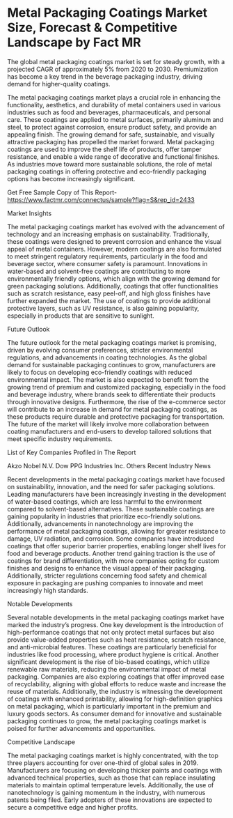 # Metal Packaging Coatings Market Size, Forecast & Competitive Landscape by Fact MR
The global metal packaging coatings market is set for steady growth, with a projected CAGR of approximately 5% from 2020 to 2030. Premiumization has become a key trend in the beverage packaging industry, driving demand for higher-quality coatings.

The metal packaging coatings market plays a crucial role in enhancing the functionality, aesthetics, and durability of metal containers used in various industries such as food and beverages, pharmaceuticals, and personal care. These coatings are applied to metal surfaces, primarily aluminum and steel, to protect against corrosion, ensure product safety, and provide an appealing finish. The growing demand for safe, sustainable, and visually attractive packaging has propelled the market forward. Metal packaging coatings are used to improve the shelf life of products, offer tamper resistance, and enable a wide range of decorative and functional finishes. As industries move toward more sustainable solutions, the role of metal packaging coatings in offering protective and eco-friendly packaging options has become increasingly significant.

Get Free Sample Copy of This Report-https://www.factmr.com/connectus/sample?flag=S&rep_id=2433

Market Insights

The metal packaging coatings market has evolved with the advancement of technology and an increasing emphasis on sustainability. Traditionally, these coatings were designed to prevent corrosion and enhance the visual appeal of metal containers. However, modern coatings are also formulated to meet stringent regulatory requirements, particularly in the food and beverage sector, where consumer safety is paramount. Innovations in water-based and solvent-free coatings are contributing to more environmentally friendly options, which align with the growing demand for green packaging solutions. Additionally, coatings that offer functionalities such as scratch resistance, easy peel-off, and high gloss finishes have further expanded the market. The use of coatings to provide additional protective layers, such as UV resistance, is also gaining popularity, especially in products that are sensitive to sunlight.

Future Outlook

The future outlook for the metal packaging coatings market is promising, driven by evolving consumer preferences, stricter environmental regulations, and advancements in coating technologies. As the global demand for sustainable packaging continues to grow, manufacturers are likely to focus on developing eco-friendly coatings with reduced environmental impact. The market is also expected to benefit from the growing trend of premium and customized packaging, especially in the food and beverage industry, where brands seek to differentiate their products through innovative designs. Furthermore, the rise of the e-commerce sector will contribute to an increase in demand for metal packaging coatings, as these products require durable and protective packaging for transportation. The future of the market will likely involve more collaboration between coating manufacturers and end-users to develop tailored solutions that meet specific industry requirements.

List of Key Companies Profiled in The Report

Akzo Nobel N.V.
Dow
PPG Industries Inc.
Others
Recent Industry News

Recent developments in the metal packaging coatings market have focused on sustainability, innovation, and the need for safer packaging solutions. Leading manufacturers have been increasingly investing in the development of water-based coatings, which are less harmful to the environment compared to solvent-based alternatives. These sustainable coatings are gaining popularity in industries that prioritize eco-friendly solutions. Additionally, advancements in nanotechnology are improving the performance of metal packaging coatings, allowing for greater resistance to damage, UV radiation, and corrosion. Some companies have introduced coatings that offer superior barrier properties, enabling longer shelf lives for food and beverage products. Another trend gaining traction is the use of coatings for brand differentiation, with more companies opting for custom finishes and designs to enhance the visual appeal of their packaging. Additionally, stricter regulations concerning food safety and chemical exposure in packaging are pushing companies to innovate and meet increasingly high standards.

Notable Developments

Several notable developments in the metal packaging coatings market have marked the industry’s progress. One key development is the introduction of high-performance coatings that not only protect metal surfaces but also provide value-added properties such as heat resistance, scratch resistance, and anti-microbial features. These coatings are particularly beneficial for industries like food processing, where product hygiene is critical. Another significant development is the rise of bio-based coatings, which utilize renewable raw materials, reducing the environmental impact of metal packaging. Companies are also exploring coatings that offer improved ease of recyclability, aligning with global efforts to reduce waste and increase the reuse of materials. Additionally, the industry is witnessing the development of coatings with enhanced printability, allowing for high-definition graphics on metal packaging, which is particularly important in the premium and luxury goods sectors. As consumer demand for innovative and sustainable packaging continues to grow, the metal packaging coatings market is poised for further advancements and opportunities.

Competitive Landscape

The metal packaging coatings market is highly concentrated, with the top three players accounting for over one-third of global sales in 2019. Manufacturers are focusing on developing thicker paints and coatings with advanced technical properties, such as those that can replace insulating materials to maintain optimal temperature levels. Additionally, the use of nanotechnology is gaining momentum in the industry, with numerous patents being filed. Early adopters of these innovations are expected to secure a competitive edge and higher profits.
